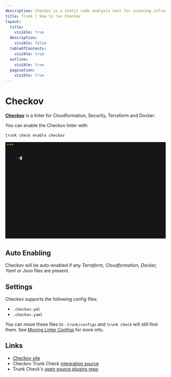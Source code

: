 ```yaml
---
description: Checkov is a static code analysis tool for scanning infrastructure as code. It identifies misconfigurations in IaC files that could lead to security breaches.
title: Trunk | How to run Checkov
layout:
  title:
    visible: true
  description:
    visible: false
  tableOfContents:
    visible: true
  outline:
    visible: true
  pagination:
    visible: true
---
```


# Checkov

[**Checkov**](https://github.com/bridgecrewio/checkov) is a linter for Cloudformation, Security, Terraform and Docker.

You can enable the Checkov linter with:

```shell
trunk check enable checkov
```
![checkov example output](./checkov.gif)
## Auto Enabling

Checkov will be auto-enabled if any *Terraform, Cloudformation, Docker, Yaml or Json* files are present.

## Settings

Checkov supports the following config files:
* `.checkov.yml`
* `.checkov.yaml`

You can move these files to `.trunk/configs` and `trunk check` will still find them. See [Moving Linter Configs](..#moving-linter-configs) for more info.




## Links

- [Checkov site](https://github.com/bridgecrewio/checkov)
- Checkov Trunk Check [integration source](https://github.com/trunk-io/plugins/tree/main/linters/checkov)
- Trunk Check's [open source plugins repo](https://github.com/trunk-io/plugins/tree/main)
